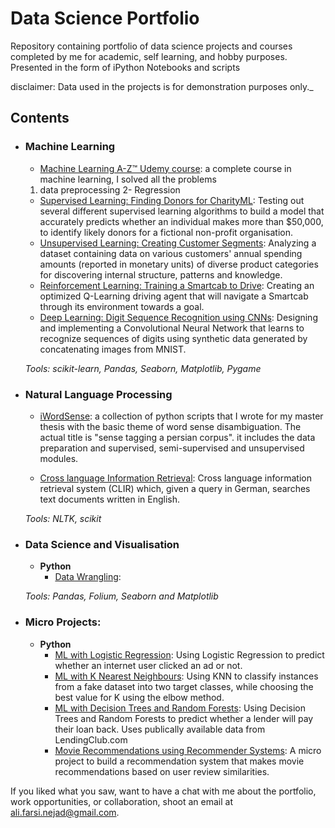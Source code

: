 # Data Science Portfolio
Repository containing portfolio of data science projects and courses completed by me for academic, self learning, and hobby purposes. Presented in the form of iPython Notebooks and scripts

disclaimer: Data used in the projects is for demonstration purposes only._

## Contents

- ### Machine Learning

	- [Machine Learning A-Z™ Udemy course](https://github.com/alifars/portfolio/tree/master/%20Regression/Simple%20Linear%20Regression): a complete course in machine learning, I solved all the problems 
	1. data preprocessing
	2- Regression
	- [Supervised Learning: Finding Donors for CharityML](https://github.com/sajal2692/data-science-portfolio/blob/master/finding_donors/finding_donors.ipynb): Testing out several different supervised learning algorithms to build a model that accurately predicts whether an individual makes more than $50,000, to identify likely donors for a fictional non-profit organisation.
	- [Unsupervised Learning: Creating Customer Segments](https://github.com/sajal2692/data-science-portfolio/blob/master/customer_segments/customer_segments.ipynb): Analyzing a dataset containing data on various customers' annual spending amounts (reported in monetary units) of diverse product categories for discovering internal structure, patterns and knowledge.
	- [Reinforcement Learning: Training a Smartcab to Drive](https://github.com/sajal2692/Training-a-Smartcab-to-Drive): Creating an optimized Q-Learning driving agent that will navigate a Smartcab through its environment towards a goal.
	- [Deep Learning: Digit Sequence Recognition using CNNs](https://github.com/sajal2692/data-science-portfolio/blob/master/digit_recognition-mnist-sequence.ipynb):  Designing and implementing a Convolutional Neural Network that learns to recognize sequences of digits using synthetic data generated by concatenating images from MNIST.

	_Tools: scikit-learn, Pandas, Seaborn, Matplotlib, Pygame_ 

- ### Natural Language Processing

	- [iWordSense](https://github.com/sajal2692/data-science-portfolio/blob/master/3-Way%20Sentiment%20Analysis%20for%20Tweets.ipynb): a collection of python scripts that I wrote for my master thesis with the basic theme of word sense disambiguation. The actual title is "sense tagging a persian corpus". it includes the data preparation and supervised, semi-supervised and unsupervised modules.

	- [Cross language Information Retrieval](https://github.com/sajal2692/data-science-portfolio/blob/master/Cross%20Language%20Information%20Retrieval.ipynb): Cross language information retrieval system (CLIR) which, given a query in German, searches text documents written in English.

	_Tools: NLTK, scikit_

- ### Data Science and Visualisation
	- __Python__
		- [Data Wrangling](https://github.com/alifars/data_wrangling): 
		
		
	_Tools: Pandas, Folium, Seaborn and Matplotlib_

	

- ### Micro Projects: 

	- __Python__
		- [ML with Logistic Regression](https://github.com/sajal2692/data-science-portfolio/blob/master/ML%20Micro%20Projects/Machine%20Learning%20with%20Logistic%20Regression.ipynb): Using Logistic Regression to predict whether an internet user clicked an ad or not.
		- [ML with K Nearest Neighbours](https://github.com/sajal2692/data-science-portfolio/blob/master/ML%20Micro%20Projects/ML%20with%20K%20Nearest%20Neighbors.ipynb): Using KNN to classify instances from a fake dataset into two target classes, while choosing the best value for K using the elbow method.
		- [ML with Decision Trees and Random Forests](https://github.com/sajal2692/data-science-portfolio/blob/master/ML%20Micro%20Projects/Machine%20Learning%20with%20Decision%20Trees%20and%20Random%20Forests.ipynb): Using Decision Trees and Random Forests to predict whether a lender will pay their loan back. Uses publically available data from LendingClub.com
		- [Movie Recommendations using Recommender Systems](https://github.com/sajal2692/data-science-portfolio/blob/master/ML%20Micro%20Projects/Recommender%20Systems%20with%20Python.ipynb): A micro project to build a recommendation system that makes movie recommendations based on user review similarities. 

	

If you liked what you saw, want to have a chat with me about the portfolio, work opportunities, or collaboration, shoot an email at ali.farsi.nejad@gmail.com. 
